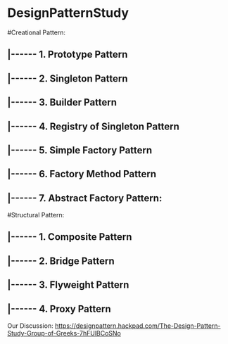DesignPatternStudy
==================
#Creational Pattern:
## |------ 1. Prototype Pattern <br>
## |------ 2. Singleton Pattern <br>
## |------ 3. Builder Pattern <br>
## |------ 4. Registry of Singleton Pattern <br>
## |------ 5. Simple Factory Pattern <br>
## |------ 6. Factory Method Pattern <br>
## |------ 7. Abstract Factory Pattern: <br>
#Structural Pattern:
## |------ 1. Composite Pattern <br>
## |------ 2. Bridge Pattern <br>
## |------ 3. Flyweight Pattern <br>
## |------ 4. Proxy Pattern <br>

Our Discussion:
https://designpattern.hackpad.com/The-Design-Pattern-Study-Group-of-Greeks-7hFUlBCoSNo
